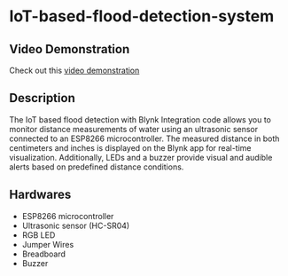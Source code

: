 # IoT-based-flood-detection-system

## Video Demonstration
Check out this [video demonstration](https://www.dropbox.com/scl/fi/6d9z8aix0gbp1qhpmv21a/409693917_863510845313476_5007686960907421415_n.mp4?rlkey=ojz26zqldq43wn1byotfap7xr&st=ifp044dm&dl=0)


## Description

The IoT based flood detection with Blynk Integration code allows you to monitor distance measurements of water using an ultrasonic sensor connected to an ESP8266 microcontroller.
The measured distance in both centimeters and inches is displayed on the Blynk app for real-time visualization. Additionally, LEDs and a buzzer provide visual and audible alerts based on predefined distance conditions.

## Hardwares
- ESP8266 microcontroller
- Ultrasonic sensor (HC-SR04)
- RGB LED
- Jumper Wires
- Breadboard
- Buzzer

